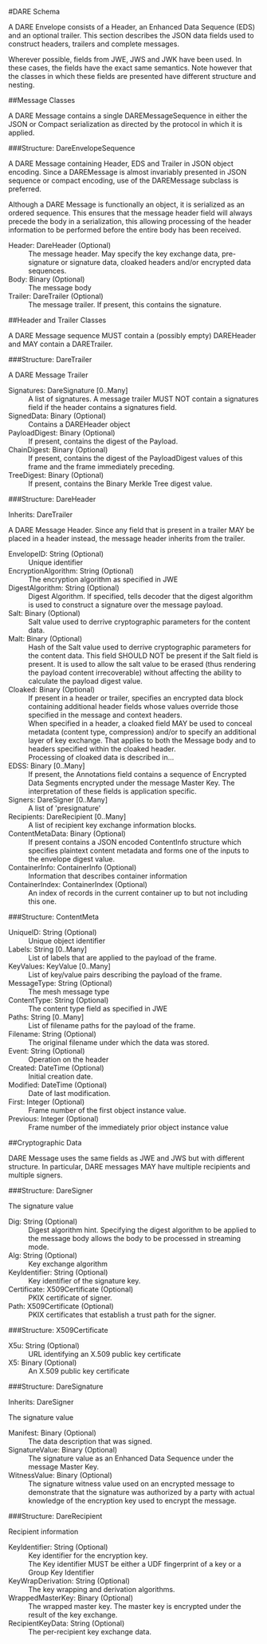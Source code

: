 ﻿

#DARE Schema

A DARE Envelope consists of a Header, an Enhanced Data Sequence (EDS) and 
an optional trailer. This section describes the JSON data fields used to 
construct headers, trailers and complete messages.

Wherever possible, fields from JWE, JWS and JWK have been used. In these cases,
the fields have the exact same semantics. Note however that the classes in 
which these fields are presented have different structure and nesting.

##Message Classes

A DARE Message contains a single DAREMessageSequence in either the JSON or 
Compact serialization as directed by the protocol in which it is applied.

###Structure: DareEnvelopeSequence

A DARE Message containing Header, EDS and Trailer in JSON object encoding.
Since a DAREMessage is almost invariably presented in JSON sequence or
compact encoding, use of the DAREMessage subclass is preferred.

Although a DARE Message is functionally an object, it is serialized as 
an ordered sequence. This ensures that the message header field will always
precede the body in a serialization, this allowing processing of the header
information to be performed before the entire body has been received.

<dl>
<dt>Header: DareHeader (Optional)
<dd>The message header. May specify the key exchange data, pre-signature 
or signature data, cloaked headers and/or encrypted data sequences.
<dt>Body: Binary (Optional)
<dd>The message body
<dt>Trailer: DareTrailer (Optional)
<dd>The message trailer. If present, this contains the signature.
</dl>
##Header and Trailer Classes

A DARE Message sequence MUST contain a (possibly empty) DAREHeader and MAY contain
a DARETrailer. 

###Structure: DareTrailer

A DARE Message Trailer

<dl>
<dt>Signatures: DareSignature [0..Many]
<dd>A list of signatures.
A message trailer MUST NOT contain a signatures field if the header contains 
a signatures field.
<dt>SignedData: Binary (Optional)
<dd>Contains a DAREHeader object 
<dt>PayloadDigest: Binary (Optional)
<dd>If present, contains the digest of the Payload.
<dt>ChainDigest: Binary (Optional)
<dd>If present, contains the digest of the PayloadDigest values of this
frame and the frame immediately preceding.
<dt>TreeDigest: Binary (Optional)
<dd>If present, contains the Binary Merkle Tree digest value.
</dl>
###Structure: DareHeader

<dl>
<dt>Inherits:  DareTrailer
</dl>

A DARE Message Header. Since any field that is present in a trailer MAY be 
placed in a header instead, the message header inherits from the trailer.

<dl>
<dt>EnvelopeID: String (Optional)
<dd>Unique identifier
<dt>EncryptionAlgorithm: String (Optional)
<dd>The encryption algorithm as specified in JWE
<dt>DigestAlgorithm: String (Optional)
<dd>Digest Algorithm. If specified, tells decoder that the digest algorithm is used to
construct a signature over the message payload.
<dt>Salt: Binary (Optional)
<dd>Salt value used to derrive cryptographic parameters for the content data.
<dt>Malt: Binary (Optional)
<dd>Hash of the Salt value used to derrive cryptographic parameters for the content data.
This field SHOULD NOT be present if the Salt field is present. It is used to
allow the salt value to be erased (thus rendering the payload content irrecoverable)
without affecting the ability to calculate the payload digest value.
<dt>Cloaked: Binary (Optional)
<dd>If present in a header or trailer, specifies an encrypted data block 
containing additional header fields whose values override those specified 
in the message and context headers.
<dd>When specified in a header, a cloaked field MAY be used to conceal metadata 
(content type, compression) and/or to specify an additional layer of key exchange. 
That applies to both the Message body and to headers specified within the cloaked 
header.
<dd>Processing of cloaked data is described in…
<dt>EDSS: Binary [0..Many]
<dd>If present, the Annotations field contains a sequence of Encrypted Data 
Segments encrypted under the message Master Key. The interpretation of these fields 
is application specific.
<dt>Signers: DareSigner [0..Many]
<dd>A list of 'presignature'
<dt>Recipients: DareRecipient [0..Many]
<dd>A list of recipient key exchange information blocks.
<dt>ContentMetaData: Binary (Optional)
<dd>If present contains a JSON encoded ContentInfo structure which specifies
plaintext content metadata and forms one of the inputs to the envelope digest value.
<dt>ContainerInfo: ContainerInfo (Optional)
<dd>Information that describes container information
<dt>ContainerIndex: ContainerIndex (Optional)
<dd>An index of records in the current container up to but not including
this one.
</dl>
###Structure: ContentMeta

<dl>
<dt>UniqueID: String (Optional)
<dd>Unique object identifier
<dt>Labels: String [0..Many]
<dd>List of labels that are applied to the payload of the frame.
<dt>KeyValues: KeyValue [0..Many]
<dd>List of key/value pairs describing the payload of the frame.
<dt>MessageType: String (Optional)
<dd>The mesh message type
<dt>ContentType: String (Optional)
<dd>The content type field as specified in JWE
<dt>Paths: String [0..Many]
<dd>List of filename paths for the payload of the frame.
<dt>Filename: String (Optional)
<dd>The original filename under which the data was stored.
<dt>Event: String (Optional)
<dd>Operation on the header
<dt>Created: DateTime (Optional)
<dd>Initial creation date.
<dt>Modified: DateTime (Optional)
<dd>Date of last modification.
<dt>First: Integer (Optional)
<dd>Frame number of the first object instance value.
<dt>Previous: Integer (Optional)
<dd>Frame number of the immediately prior object instance value	
</dl>
##Cryptographic Data

DARE Message uses the same fields as JWE and JWS but with different
structure. In particular, DARE messages MAY have multiple recipients
and multiple signers.

###Structure: DareSigner

The signature value

<dl>
<dt>Dig: String (Optional)
<dd>Digest algorithm hint. Specifying the digest algorithm to be applied
to the message body allows the body to be processed in streaming mode.
<dt>Alg: String (Optional)
<dd>Key exchange algorithm
<dt>KeyIdentifier: String (Optional)
<dd>Key identifier of the signature key.
<dt>Certificate: X509Certificate (Optional)
<dd>PKIX certificate of signer.
<dt>Path: X509Certificate (Optional)
<dd>PKIX certificates that establish a trust path for the signer.
</dl>
###Structure: X509Certificate

<dl>
<dt>X5u: String (Optional)
<dd>URL identifying an X.509 public key certificate
<dt>X5: Binary (Optional)
<dd>An X.509 public key certificate
</dl>
###Structure: DareSignature

<dl>
<dt>Inherits:  DareSigner
</dl>

The signature value

<dl>
<dt>Manifest: Binary (Optional)
<dd>The data description that was signed.
<dt>SignatureValue: Binary (Optional)
<dd>The signature value as an Enhanced Data Sequence under the message Master Key.
<dt>WitnessValue: Binary (Optional)
<dd>The signature witness value used on an encrypted message to demonstrate that 
the signature was authorized by a party with actual knowledge of the encryption 
key used to encrypt the message.
</dl>
###Structure: DareRecipient

Recipient information

<dl>
<dt>KeyIdentifier: String (Optional)
<dd>Key identifier for the encryption key.
<dd>The Key identifier MUST be either a UDF fingerprint of a key or a Group Key Identifier
<dt>KeyWrapDerivation: String (Optional)
<dd>The key wrapping and derivation algorithms.
<dt>WrappedMasterKey: Binary (Optional)
<dd>The wrapped master key. The master key is encrypted under the result of the key exchange.
<dt>RecipientKeyData: String (Optional)
<dd>The per-recipient key exchange data.
</dl>
